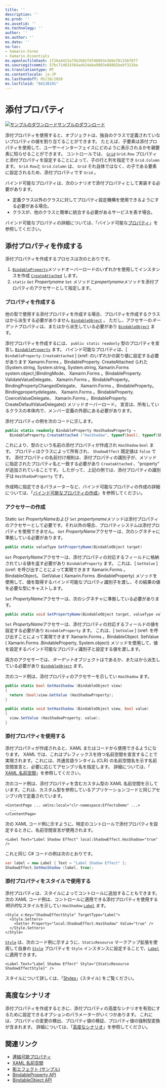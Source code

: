 ```yaml
---
title: ''
description: ''
ms.prod: ''
ms.assetid: ''
ms.technology: ''
author: ''
ms.author: ''
ms.date: ''
no-loc:
- Xamarin.Forms
- Xamarin.Essentials
ms.openlocfilehash: 1f26a4415a75b2b02fd7d6893e366ef81156f077
ms.sourcegitcommit: 57bc714633364aeb34aba9803e88802bebf321ba
ms.translationtype: MT
ms.contentlocale: ja-JP
ms.lasthandoff: 05/28/2020
ms.locfileid: "84138191"
---
```

# <a name="attached-properties"></a>添付プロパティ

[![サンプルのダウンロード](~/media/shared/download.png)サンプルのダウンロード](https://docs.microsoft.com/samples/xamarin/xamarin-forms-samples/effects-shadoweffect)


添付プロパティを使用すると、オブジェクトは、独自のクラスで定義されていないプロパティの値を割り当てることができます。 たとえば、子要素は添付プロパティを使用して、ユーザーインターフェイスにどのように表示されるかを親要素に知らせることができます。 コントロールでは、 [`Grid`](xref:Xamarin.Forms.Grid) `Grid.Row` プロパティと添付プロパティを設定することによって、子の行と列を指定でき `Grid.Column` ます。 `Grid.Row`と `Grid.Column` は、 `Grid` それ自体ではなく、の子である要素に設定されるため、添付プロパティです `Grid` 。

バインド可能なプロパティは、次のシナリオで添付プロパティとして実装する必要があります。

- 定義クラス以外のクラスに対してプロパティ設定機構を使用できるようにする必要がある場合。
- クラスが、他のクラスと簡単に統合する必要があるサービスを表す場合。

バインド可能なプロパティの詳細については、「バインド可能な[プロパティ](~/xamarin-forms/xaml/bindable-properties.md)」を参照してください。

## <a name="create-an-attached-property"></a>添付プロパティを作成する

添付プロパティを作成するプロセスは次のとおりです。

1. [`BindableProperty`](xref:Xamarin.Forms.BindableProperty)メソッドオーバーロードのいずれかを使用してインスタンスを作成 [`CreateAttached`](xref:Xamarin.Forms.BindableProperty.CreateAttached*) します。
1. `static` `Get` *Propertyname* `Set` メソッドと*propertyname*メソッドを添付プロパティのアクセサーとして指定します。

### <a name="create-a-property"></a>プロパティを作成する

他の型で使用する添付プロパティを作成する場合、プロパティを作成するクラスはから派生する必要がありません [`BindableObject`](xref:Xamarin.Forms.BindableObject) 。 ただし、アクセサーの*ターゲット*プロパティは、またはから派生している必要があり [`BindableObject`](xref:Xamarin.Forms.BindableObject) ます。

添付プロパティを作成するには、 `public static readonly` 型のプロパティを宣言し [`BindableProperty`](xref:Xamarin.Forms.BindableProperty) ます。 バインド可能なプロパティは、[ `BindableProperty.CreateAttached` ] (xref: のいずれかの戻り値に設定する必要があります Xamarin.Forms 。BindableProperty. CreateAttached られた (System.string, System.string, System.string, Xamarin.Forms system.object,)BindingMode、 Xamarin.Forms 。BindableProperty. ValidateValueDelegate、 Xamarin.Forms 。BindableProperty。 BindingPropertyChangedDelegate、 Xamarin.Forms 。BindableProperty。 Bindingpropertydelegate、 Xamarin.Forms 。BindableProperty. CoerceValueDelegate、 Xamarin.Forms 。BindableProperty. CreateDefaultValueDelegate)) メソッドオーバーロード。 宣言は、所有しているクラスの本体内で、メンバー定義の外部にある必要があります。

添付プロパティの例を次のコードに示します。

```csharp
public static readonly BindableProperty HasShadowProperty =
  BindableProperty.CreateAttached ("HasShadow", typeof(bool), typeof(ShadowEffect), false);
```

これにより、型のという名前の添付プロパティが作成され `HasShadow` `bool` ます。 プロパティはクラスによって所有され、 `ShadowEffect` 既定値は `false` です。 添付プロパティの名前付け規則は、添付プロパティの識別子が、メソッドに指定されたプロパティ名と一致する必要があり `CreateAttached` 、"property" が追加されていることです。 したがって、上記の例では、添付プロパティの識別子は `HasShadowProperty` です。

作成時に指定できるパラメーターなど、バインド可能なプロパティの作成の詳細については、「[バインド可能なプロパティの作成](~/xamarin-forms/xaml/bindable-properties.md#consume-a-bindable-property)」を参照してください。

### <a name="create-accessors"></a>アクセサーの作成

Static `Get` *PropertyName*および `Set` *propertyname*メソッドは添付プロパティのアクセサーとして必要です。それ以外の場合、プロパティシステムは添付プロパティを使用できません。 `Get` *PropertyName*アクセサーは、次のシグネチャに準拠している必要があります。

```csharp
public static valueType GetPropertyName(BindableObject target)
```

`Get` *PropertyName*アクセサーは、添付プロパティの対応するフィールドに格納されている値を返す必要があり `BindableProperty` ます。 これは、[ `GetValue` ] (xref: を呼び出すことによって実現できます Xamarin.Forms 。BindableObject。 GetValue ( Xamarin.Forms .BindableProperty) メソッドを使用して、値を取得するバインド可能なプロパティ識別子を渡し、その結果の値を必要な型にキャストします。

`Set` *PropertyName*アクセサーは、次のシグネチャに準拠している必要があります。

```csharp
public static void SetPropertyName(BindableObject target, valueType value)
```

`Set` *PropertyName*アクセサーは、添付プロパティの対応するフィールドの値を設定する必要があり `BindableProperty` ます。 これは、[ `SetValue` ] (xref: を呼び出すことによって実現できます Xamarin.Forms 。BindableObject. SetValue ( Xamarin.Forms .BindableProperty, System.object) メソッドを使用して、値を設定するバインド可能なプロパティ識別子と設定する値を渡します。

両方のアクセサーでは、*ターゲット*オブジェクトはであるか、またはから派生している必要があり [`BindableObject`](xref:Xamarin.Forms.BindableObject) ます。

次のコード例は、添付プロパティのアクセサーを示してい `HasShadow` ます。

```csharp
public static bool GetHasShadow (BindableObject view)
{
  return (bool)view.GetValue (HasShadowProperty);
}

public static void SetHasShadow (BindableObject view, bool value)
{
  view.SetValue (HasShadowProperty, value);
}
```

### <a name="consume-an-attached-property"></a>添付プロパティを使用する

添付プロパティが作成されると、XAML またはコードから使用できるようになります。 XAML では、これはプレフィックスを持つ名前空間を宣言することで実現されます。これには、共通言語ランタイム (CLR) の名前空間名を示す名前空間宣言と、必要に応じてアセンブリ名を指定します。 詳細については、「 [XAML 名前空間](~/xamarin-forms/xaml/namespaces.md)」を参照してください。

次のコード例は、添付プロパティを含むカスタム型の XAML 名前空間を示しています。これは、カスタム型を参照しているアプリケーションコードと同じアセンブリ内で定義されています。

```xaml
<ContentPage ... xmlns:local="clr-namespace:EffectsDemo" ...>
  ...
</ContentPage>
```

次の XAML コード例に示すように、特定のコントロールで添付プロパティを設定するときに、名前空間宣言が使用されます。

```xaml
<Label Text="Label Shadow Effect" local:ShadowEffect.HasShadow="true" />
```

これと同じ C# コードの例は次のとおりです。

```csharp
var label = new Label { Text = "Label Shadow Effect" };
ShadowEffect.SetHasShadow (label, true);
```

### <a name="consume-an-attached-property-with-a-style"></a>添付プロパティをスタイルで使用する

添付プロパティは、スタイルによってコントロールに追加することもできます。 次の XAML コード例は、コントロールに適用できる添付プロパティを使用する*明示的*なスタイルを示してい `HasShadow` [`Label`](xref:Xamarin.Forms.Label) ます。

```xaml
<Style x:Key="ShadowEffectStyle" TargetType="Label">
  <Style.Setters>
    <Setter Property="local:ShadowEffect.HasShadow" Value="true" />
  </Style.Setters>
</Style>
```

[`Style`](xref:Xamarin.Forms.Style) は、次のコード例に示すように、`StaticResource` マークアップ拡張を使用して自身の [`Style`](xref:Xamarin.Forms.NavigableElement.Style) プロパティを `Style` インスタンスに設定することで、[`Label`](xref:Xamarin.Forms.Label) に適用できます。

```xaml
<Label Text="Label Shadow Effect" Style="{StaticResource ShadowEffectStyle}" />
```

スタイルについて詳しくは、「[Styles](~/xamarin-forms/user-interface/styles/index.md)」(スタイル) をご覧ください。

## <a name="advanced-scenarios"></a>高度なシナリオ

添付プロパティを作成するときに、添付プロパティの高度なシナリオを有効にするために設定できるオプションのパラメーターがいくつかあります。 これには、プロパティの変更の検出、プロパティ値の検証、プロパティ値の強制型変換が含まれます。 詳細については、「[高度なシナリオ](~/xamarin-forms/xaml/bindable-properties.md#advanced-scenarios)」を参照してください。

## <a name="related-links"></a>関連リンク

- [連結可能プロパティ](~/xamarin-forms/xaml/bindable-properties.md)
- [XAML 名前空間](~/xamarin-forms/xaml/namespaces.md)
- [影エフェクト (サンプル)](https://docs.microsoft.com/samples/xamarin/xamarin-forms-samples/effects-shadoweffect)
- [BindableProperty API](xref:Xamarin.Forms.BindableProperty)
- [BindableObject API](xref:Xamarin.Forms.BindableObject)

